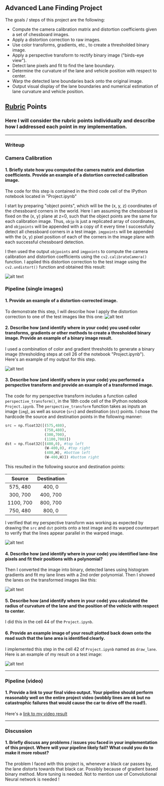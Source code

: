 ## Advanced Lane Finding Project

The goals / steps of this project are the following:

* Compute the camera calibration matrix and distortion coefficients given a set of chessboard images.
* Apply a distortion correction to raw images.
* Use color transforms, gradients, etc., to create a thresholded binary image.
* Apply a perspective transform to rectify binary image ("birds-eye view").
* Detect lane pixels and fit to find the lane boundary.
* Determine the curvature of the lane and vehicle position with respect to center.
* Warp the detected lane boundaries back onto the original image.
* Output visual display of the lane boundaries and numerical estimation of lane curvature and vehicle position.

[//]: # (Image References)

[image1]: ./examples/undistort_output.png "Undistorted"
[image2]: ./test_images/test1.jpg "Road Transformed"
[image3]: ./examples/binary_combo_example.jpg "Binary Example"
[image4]: ./examples/warped_straight_lines.jpg "Warp Example"
[image5]: ./examples/color_fit_lines.jpg "Fit Visual"
[image6]: ./examples/example_output.jpg "Output"
[video1]: ./project_video.mp4 "Video"

## [Rubric](https://review.udacity.com/#!/rubrics/571/view) Points

### Here I will consider the rubric points individually and describe how I addressed each point in my implementation.  

---

### Writeup

### Camera Calibration

#### 1. Briefly state how you computed the camera matrix and distortion coefficients. Provide an example of a distortion corrected calibration image.

The code for this step is contained in the third code cell of the IPython notebook located in "Project.ipynb" 

I start by preparing "object points", which will be the (x, y, z) coordinates of the chessboard corners in the world. Here I am assuming the chessboard is fixed on the (x, y) plane at z=0, such that the object points are the same for each calibration image.  Thus, `objp` is just a replicated array of coordinates, and `objpoints` will be appended with a copy of it every time I successfully detect all chessboard corners in a test image.  `imgpoints` will be appended with the (x, y) pixel position of each of the corners in the image plane with each successful chessboard detection.  

I then used the output `objpoints` and `imgpoints` to compute the camera calibration and distortion coefficients using the `cv2.calibrateCamera()` function.  I applied this distortion correction to the test image using the `cv2.undistort()` function and obtained this result: 

![alt text](undisort_result/camera_cal/calibration1.jpg)

### Pipeline (single images)

#### 1. Provide an example of a distortion-corrected image.

To demonstrate this step, I will describe how I apply the distortion correction to one of the test images like this one:
![alt text](result/undistorted_test_image.jpg)

#### 2. Describe how (and identify where in your code) you used color transforms, gradients or other methods to create a thresholded binary image.  Provide an example of a binary image result.

I used a combination of color and gradient thresholds to generate a binary image (thresholding steps at cell 26 of the notebook "Project.ipynb").  Here's an example of my output for this step. 

![alt text](result/binary.jpg)

#### 3. Describe how (and identify where in your code) you performed a perspective transform and provide an example of a transformed image.

The code for my perspective transform includes a function called `perspective_transform()`, in the 18th code cell of the IPython notebook `Project.ipynb`.  The `perspective_transform` function takes as inputs an image (`img`), as well as source (`src`) and destination (`dst`) points.  I chose the hardcode the source and destination points in the following manner:

```python
src = np.float32([(575,480),
                  (750,480), 
                  (300,700), 
                  (1100,700)])
dst = np.float32([(400,0), #top left
                  (W-400,0), #top right
                  (400,H), #bottom left
                  (W-400,H)]) #bottom right
```

This resulted in the following source and destination points:

| Source        | Destination   | 
|:-------------:|:-------------:| 
| 575, 480      | 400, 0        | 
| 300, 700      | 400, 700      |
| 1100, 700     | 800, 700      |
| 750, 480      | 800, 0        |

I verified that my perspective transform was working as expected by drawing the `src` and `dst` points onto a test image and its warped counterpart to verify that the lines appear parallel in the warped image.

![alt text](result/image_transformed.jpg)

#### 4. Describe how (and identify where in your code) you identified lane-line pixels and fit their positions with a polynomial?

Then I converted the image into binary, detected lanes using histogram gradients  and fit my lane lines with a 2nd order polynomial. Then I showed the lanes on the transformed images like this:

![alt text](result/image_transformed_with_lane.jpg)

#### 5. Describe how (and identify where in your code) you calculated the radius of curvature of the lane and the position of the vehicle with respect to center.

I did this in the cell 44 of the `Project.ipynb`.

#### 6. Provide an example image of your result plotted back down onto the road such that the lane area is identified clearly.

I implemented this step in the cell 42 of `Project.ipynb` named as `draw_lane`.  Here is an example of my result on a test image:

![alt text](result/image_lane.jpg)

---

### Pipeline (video)

#### 1. Provide a link to your final video output.  Your pipeline should perform reasonably well on the entire project video (wobbly lines are ok but no catastrophic failures that would cause the car to drive off the road!).

Here's a [link to my video result](./project_output.avi)

---

### Discussion

#### 1. Briefly discuss any problems / issues you faced in your implementation of this project.  Where will your pipeline likely fail?  What could you do to make it more robust?
The problem I faced with this project is, whenever a black car passes by, the lane distorts towards that black car. Possibly because of gradient based binary method. More tuning is needed. Not to mention use of Convolutional Neural network is needed
!